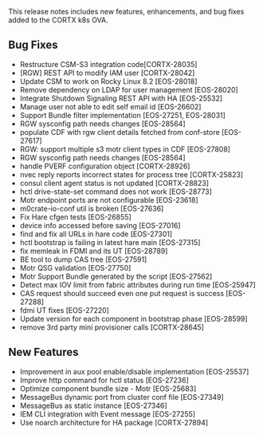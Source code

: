 This release notes includes new features, enhancements, and bug fixes added to the CORTX k8s OVA.


## Bug Fixes

- Restructure CSM-S3 integration code[CORTX-28035]
- [RGW] REST API to modify IAM user [CORTX-28042]
- Update CSM to work on Rocky Linux 8.2 [EOS-28018]
- Remove dependency on LDAP for user management [EOS-28020]
- Integrate Shutdown Signaling REST API with HA [EOS-25532]
- Manage user not able to edit self email id [EOS-26602]
- Support Bundle filter implementation [EOS-27251, EOS-28031]
- RGW sysconfig path needs changes [EOS-28564]
- populate CDF with rgw client details fetched from conf-store [EOS-27617]
- RGW: support multiple s3 motr client types in CDF [EOS-27808]
- RGW sysconfig path needs changes [EOS-28564]
- handle PVERF configuration object [CORTX-28926]
- nvec reply reports incorrect states for process tree [CORTX-25823]
- consul client agent status is not updated [CORTX-28823]
- hctl drive-state-set command does not work [EOS-28773]
- Motr endpoint ports are not configurable [EOS-23618]
- m0crate-io-conf util is broken [EOS-27636]
- Fix Hare cfgen tests [EOS-26855]
- device info accessed before saving [EOS-27016]
- find and fix all URLs in hare code [EOS-27301]
- hctl bootstrap is failing in latest hare main [EOS-27315]
- fix memleak in FDMI and its UT [EOS-28789]
- BE tool to dump CAS tree [EOS-27591]
- Motr QSG validation [EOS-27750]
- Motr Support Bundle generated by the script [EOS-27562]
- Detect max IOV limit from fabric attributes during run time [EOS-25947]
- CAS request should succeed even one put request is success [EOS-27288]
- fdmi UT fixes [EOS-27220]
- Update version for each component in bootstrap phase [EOS-28599]
- remove 3rd party mini provisioner calls [CORTX-28645]


## New Features

- Improvement in aux pool enable/disable implementation [EOS-25537]
- Improve http command for hctl status [EOS-27236]
- Optimize component bundle size - Motr [EOS-25683]
- MessageBus dynamic port from cluster conf file [EOS-27349]
- MessageBus as static instance [EOS-27346]
- IEM CLI integration with Event message [EOS-27255]
- Use noarch architecture for HA package [CORTX-27894]
